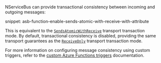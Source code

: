 NServiceBus can provide transactional consistency between incoming and outgoing messages:

snippet: asb-function-enable-sends-atomic-with-receive-with-attribute

This is equivalent to the [`SendsAtomicWithReceive`](/transports/transactions.md#transactions-transport-transaction-sends-atomic-with-receive) transport transaction mode. By default, transactional consistency is disabled, providing the same transport guarantees as the [`ReceiveOnly`](/transports/transactions.md#transactions-transport-transaction-receive-only) transport transaction mode.

For more information on configuring message consistency using custom triggers, refer to the [custom Azure Functions triggers](/nservicebus/hosting/azure-functions-service-bus/in-process/custom-triggers.md) documentation.
